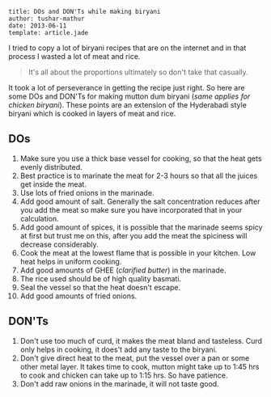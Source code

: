 ```metadata
title: DOs and DON'Ts while making biryani
author: tushar-mathur
date: 2013-06-11
template: article.jade
```
I tried to copy a lot of biryani recipes that are on the internet and in that process I wasted a lot of meat and rice.

>It's all about the proportions ultimately so don't take that casually.

It took a lot of perseverance in getting the recipe just right. So here are some DOs and DON'Ts for making  mutton dum biryani (*same applies for chicken biryani*). These points are an extension of the Hyderabadi style biryani which is cooked in layers of meat and rice.

## DOs
1. Make sure you use a thick base vessel for cooking, so that the heat gets evenly distributed.
2. Best practice is to marinate the meat for 2-3 hours so that all the juices get inside the meat.
3. Use lots of fried onions in the marinade.
4. Add good amount of salt. Generally the salt concentration reduces after you add the meat so make sure you have incorporated that in your calculation.
5. Add good amount of spices, it is possible that the marinade seems spicy at first but trust me on this, after you add the meat the spiciness will decrease considerably.
6. Cook the meat at the lowest flame that is possible in your kitchen. Low heat helps in uniform cooking.
7. Add good amounts of GHEE (*clarified butter*) in the marinade.
8. The rice used should be of high quality basmati.
9. Seal the vessel so that the heat doesn't escape.
10. Add good amounts of fried onions.


## DON'Ts
1. Don't use too much of curd, it makes the meat bland and tasteless. Curd only helps in cooking, it does't add any taste to the biryani.
2. Don't give direct heat to the meat, put the vessel over a pan or some other metal layer. It takes time to cook, mutton might take up to 1:45 hrs to cook and chicken can take up to 1:15 hrs. So have patience.
3. Don't add raw onions in the marinade, it will not taste good.
